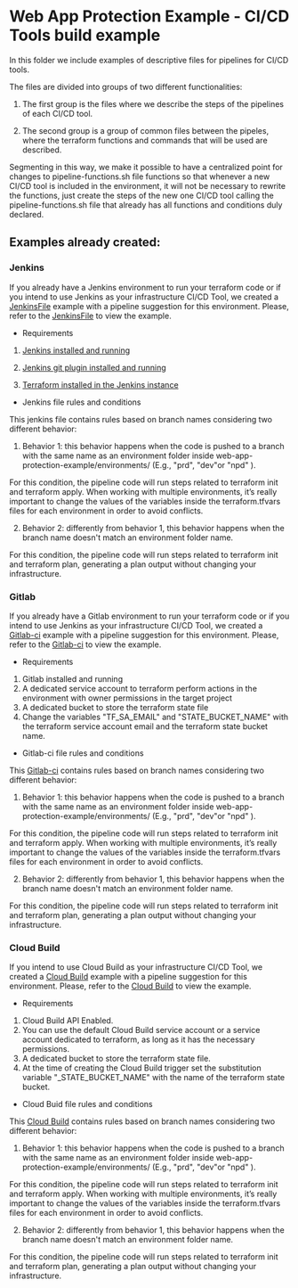 # Web App Protection Example - CI/CD Tools build example

In this folder we include examples of descriptive files for pipelines for CI/CD tools.

The files are divided into groups of two different functionalities:

1.  The first group is the files where we describe the steps of the pipelines of each CI/CD tool.

2.  The second group is a group of common files between the pipeles, where the terraform functions and commands that will be used are described.

Segmenting in this way, we make it possible to have a centralized point for changes to pipeline-functions.sh file functions so that whenever a new CI/CD tool is included in the environment, it will not be necessary to rewrite the functions, just create the steps of the new one CI/CD tool calling the pipeline-functions.sh file that already has all functions and conditions duly declared.

## Examples already created:

### Jenkins

If you already have a Jenkins environment to run your terraform code or if you intend to use Jenkins as your infrastructure CI/CD Tool, we created a [JenkinsFile](Jenkinsfile) example with a pipeline suggestion for this environment. Please, refer to the [JenkinsFile](Jenkinsfile) to view the example.

- Requirements

1. [Jenkins installed and running](https://www.jenkins.io/doc/book/installing/)

2. [Jenkins git plugin installed and running](https://plugins.jenkins.io/git/)

3. [Terraform installed in the Jenkins instance](https://developer.hashicorp.com/terraform/tutorials/gcp-get-started/install-cli)

- Jenkins file rules and conditions

This jenkins file contains rules based on branch names considering two different behavior:

1.  Behavior 1: this behavior happens when the code is pushed to a branch with the same name as an environment folder inside web-app-protection-example/environments/ (E.g., "prd", "dev"or "npd" ).

For this condition, the pipeline code will run steps related to terraform init and terraform apply. When working with multiple environments, it’s really important to change the values of the variables inside the terraform.tfvars files for each environment in order to avoid conflicts.

2.  Behavior 2: differently from behavior 1, this behavior happens when the branch name doesn't match an environment folder name.

For this condition, the pipeline code will run steps related to terraform init and terraform plan, generating a plan output without changing your infrastructure.

### Gitlab

If you already have a Gitlab environment to run your terraform code or if you intend to use Jenkins as your infrastructure CI/CD Tool, we created a [Gitlab-ci](.gitlab-ci.yml) example with a pipeline suggestion for this environment. Please, refer to the [Gitlab-ci](.gitlab-ci.yml) to view the example.

- Requirements

1.  Gitlab installed and running
2.  A dedicated service account to terraform perform actions in the environment with owner permissions in the target project
3.  A dedicated bucket to store the terraform state file
4.  Change the variables "TF_SA_EMAIL" and "STATE_BUCKET_NAME" with the terraform service account email and the terraform state bucket name.

- Gitlab-ci file rules and conditions

This [Gitlab-ci](.gitlab-ci.yml) contains rules based on branch names considering two different behavior:

1.  Behavior 1: this behavior happens when the code is pushed to a branch with the same name as an environment folder inside web-app-protection-example/environments/ (E.g., "prd", "dev"or "npd" ).

For this condition, the pipeline code will run steps related to terraform init and terraform apply. When working with multiple environments, it’s really important to change the values of the variables inside the terraform.tfvars files for each environment in order to avoid conflicts.

2.  Behavior 2: differently from behavior 1, this behavior happens when the branch name doesn't match an environment folder name.

For this condition, the pipeline code will run steps related to terraform init and terraform plan, generating a plan output without changing your infrastructure.

### Cloud Build

If you intend to use Cloud Build as your infrastructure CI/CD Tool, we created a [Cloud Build](cloudbuild.yaml) example with a pipeline suggestion for this environment. Please, refer to the [Cloud Build](cloudbuild.yaml) to view the example.

- Requirements

1.  Cloud Build API Enabled.
2.  You can use the default Cloud Build service account or a service account dedicated to terraform, as long as it has the necessary permissions.
3.  A dedicated bucket to store the terraform state file.
4.  At the time of creating the Cloud Build trigger set the substitution variable "_STATE_BUCKET_NAME" with the name of the terraform state bucket.

- Cloud Buid file rules and conditions

This [Cloud Build](cloudbuild.yaml) contains rules based on branch names considering two different behavior:

1.  Behavior 1: this behavior happens when the code is pushed to a branch with the same name as an environment folder inside web-app-protection-example/environments/ (E.g., "prd", "dev"or "npd" ).

For this condition, the pipeline code will run steps related to terraform init and terraform apply. When working with multiple environments, it’s really important to change the values of the variables inside the terraform.tfvars files for each environment in order to avoid conflicts.

2.  Behavior 2: differently from behavior 1, this behavior happens when the branch name doesn't match an environment folder name.

For this condition, the pipeline code will run steps related to terraform init and terraform plan, generating a plan output without changing your infrastructure.
